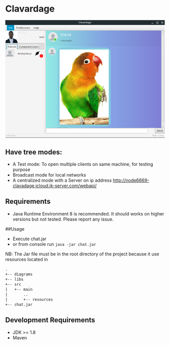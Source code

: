 # Clavardage
 
![alt text](./Clavardage.png "ScreenShot")


## Have tree modes:

+ A Test mode:  To open multiple clients on same machine, for testing purpose
+ Broadcast mode for local networks
+ A centralized mode with a Server on ip address http://node6669-clavadage.jcloud.ik-server.com/webapi/

## Requirements
+ Java Runtime Environment 8 is recommended. It should works on higher versions but not tested.
Please report any issue.


##Usage

+ Execute chat.jar 
+ or from console run `java -jar chat.jar`

NB: The Jar file must be in the root directory of the project because it use resources located in 
```
.
+-- diagrams
+-- libs
+-- src
|   +-- main
|       ..
|       +-- resources
+-- chat.jar
``` 
## Development Requirements

+ JDK >= 1.8
+ Maven
